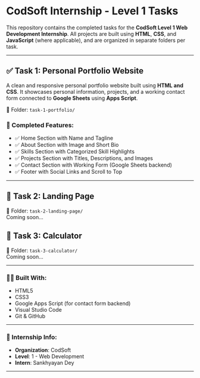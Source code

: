 # CodSoft Internship - Level 1 Tasks

This repository contains the completed tasks for the **CodSoft Level 1 Web Development Internship**. All projects are built using **HTML**, **CSS**, and **JavaScript** (where applicable), and are organized in separate folders per task.

---

## ✅ Task 1: Personal Portfolio Website

A clean and responsive personal portfolio website built using **HTML and CSS**. It showcases personal information, projects, and a working contact form connected to **Google Sheets** using **Apps Script**.

📂 Folder: `task-1-portfolio/`

### 🔹 Completed Features:
- ✅ Home Section with Name and Tagline
- ✅ About Section with Image and Short Bio
- ✅ Skills Section with Categorized Skill Highlights 
- ✅ Projects Section with Titles, Descriptions, and Images
- ✅ Contact Section with Working Form (Google Sheets backend)
- ✅ Footer with Social Links and Scroll to Top

---

## 🚧 Task 2: Landing Page  
📂 Folder: `task-2-landing-page/`  
Coming soon...

## 🚧 Task 3: Calculator  
📂 Folder: `task-3-calculator/`  
Coming soon...

---

### 👨‍💻 Built With:
- HTML5
- CSS3
- Google Apps Script (for contact form backend)
- Visual Studio Code
- Git & GitHub

---

### 📅 Internship Info:
- **Organization**: CodSoft
- **Level**: 1 - Web Development
- **Intern**: Sankhyayan Dey

---
